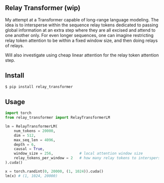 ## Relay Transformer (wip)

My attempt at a Transformer capable of long-range language modeling. The idea is to intersperse within the sequence relay tokens dedicated to passing global information at an extra step where they are all excised and attend to one another only. For even longer sequences, one can imagine restricting relay token attention to be within a fixed window size, and then doing relays of relays.

Will also investigate using cheap linear attention for the relay token attention step.

## Install

```bash
$ pip install relay_transformer
```

## Usage

```python
import torch
from relay_transformer import RelayTransformerLM

lm = RelayTransformerLM(
    num_tokens = 20000,
    dim = 512,
    max_seq_len = 4096,
    depth = 6,
    causal = True,
    window_size = 256,            # local attention window size
    relay_tokens_per_window = 2   # how many relay tokens to intersperse within each local attention window
).cuda()

x = torch.randint(0, 20000, (1, 1024)).cuda()
lm(x) # (1, 1024, 20000)
```
